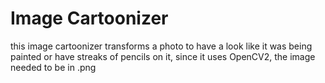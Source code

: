 # Image Cartoonizer
this image cartoonizer transforms a photo to have a look like it was being painted or have streaks of pencils on it, since it uses OpenCV2, the image needed to be in .png